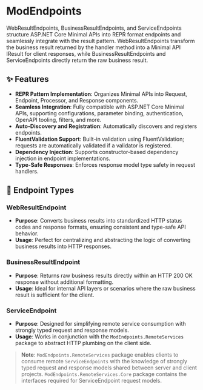 ﻿# ModEndpoints

WebResultEndpoints, BusinessResultEndpoints, and ServiceEndpoints structure ASP.NET Core Minimal APIs into REPR format endpoints and seamlessly integrate with the result pattern. WebResultEndpoints transform the business result returned by the handler method into a Minimal API IResult for client responses, while BusinessResultEndpoints and ServiceEndpoints directly return the raw business result.

## ✨ Features

- **REPR Pattern Implementation**: Organizes Minimal APIs into Request, Endpoint, Processor, and Response components.
- **Seamless Integration**: Fully compatible with ASP.NET Core Minimal APIs, supporting configurations, parameter binding, authentication, OpenAPI tooling, filters, and more.
- **Auto-Discovery and Registration**: Automatically discovers and registers endpoints.
- **FluentValidation Support**: Built-in validation using FluentValidation; requests are automatically validated if a validator is registered.
- **Dependency Injection**: Supports constructor-based dependency injection in endpoint implementations.
- **Type-Safe Responses**: Enforces response model type safety in request handlers.

## 🧩 Endpoint Types

### WebResultEndpoint

- **Purpose**: Converts business results into standardized HTTP status codes and response formats, ensuring consistent and type-safe API behavior.
- **Usage**: Perfect for centralizing and abstracting the logic of converting business results into HTTP responses.

### BusinessResultEndpoint  

- **Purpose**: Returns raw business results directly within an HTTP 200 OK response without additional formatting.  
- **Usage**: Ideal for internal API layers or scenarios where the raw business result is sufficient for the client.

### ServiceEndpoint

- **Purpose**: Designed for simplifying remote service consumption with strongly typed request and response models.
- **Usage**: Works in conjunction with the `ModEndpoints.RemoteServices` package to abstract HTTP plumbing on the client side.

>**Note**: `ModEndpoints.RemoteServices` package enables clients to consume remote `ServiceEndpoints` with the knowledge of strongly typed request and response models shared between server and client projects. `ModEndpoints.RemoteServices.Core` package contains the interfaces required for ServiceEndpoint request models.
